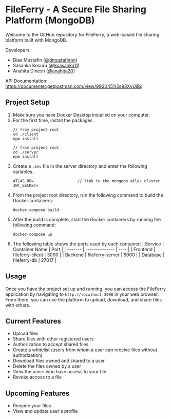 # FileFerry - A Secure File Sharing Platform (MongoDB)

Welcome to the GitHub repository for FileFerry, a web-based file sharing platform built with MongoDB.

Developers: 
- Dias Mustafin ([@dmustafinnn](https://github.com/dmustafinnn))
- Sasanka Kosuru ([@ksasanka11](https://github.com/ksasanka11))
- Anahita Dinesh ([@anahita20](https://github.com/anahita20))

API Documentation: https://documenter.getpostman.com/view/9930451/2s93XyUiBq

## Project Setup
1. Make sure you have Docker Desktop installed on your computer.
2. For the first time, install the packages.
    ```
   // from project root
   cd ./client
   npm install
   
   // from project root
   cd ./server
   npm install
   ```
3. Create a `.env` file in the server directory and enter the following variables.
    ```
    ATLAS_DB=                   // link to the mongodb atlas cluster
    JWT_SECRET=
    ```
3. From the project root directory, run the following command to build the Docker containers:
    ```
    docker-compose build
    ```
4. After the build is complete, start the Docker containers by running the following command:
    ```
    docker-compose up
    ```
5. The following table shows the ports used by each container:
    | Service | Container Name | Port |
    | ------- | -------------- | ---- |
    | Frontend | fileferry-client | 3000 |
    | Backend | fileferry-server | 5000 |
    | Database | fileferry-db | 27017 |

## Usage
Once you have the project set up and running, you can access the FileFerry application by navigating to `http://localhost:3000` in your web browser. From there, you can use the platform to upload, download, and share files with others.

## Current Features
- Upload files
- Share files with other registered users
- Authorization to accept shared files
- Create a whitelist (users from whom a user can receive files without authorization)
- Download files owned and shared to a user
- Delete the files owned by a user
- View the users who have access to your file
- Revoke access to a file
## Upcoming Features
- Rename your files
- View and update user's profile
